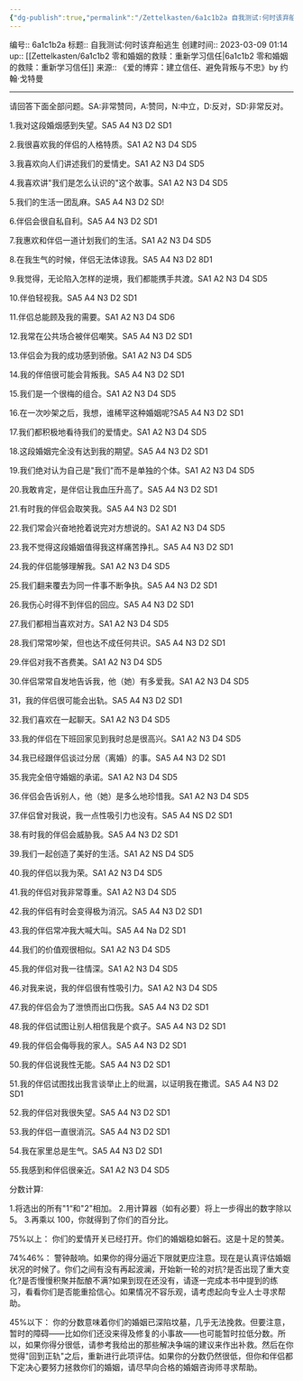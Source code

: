 ```yaml
---
{"dg-publish":true,"permalink":"/Zettelkasten/6a1c1b2a 自我测试∶何时该弃船逃生/","dgPassFrontmatter":true}
---
```


编号:: 6a1c1b2a
标题:: 自我测试∶何时该弃船逃生
创建时间:: 2023-03-09 01:14
up:: [[Zettelkasten/6a1c1b2 零和婚姻的救赎：重新学习信任\|6a1c1b2 零和婚姻的救赎：重新学习信任]]
来源:: 《爱的博弈：建立信任、避免背叛与不忠》by 约翰·戈特曼

---
请回答下面全部问题。SA∶非常赞同，A∶赞同，N∶中立，D∶反对，SD∶非常反对。

1.我对这段婚烟感到失望。SA5 A4 N3 D2 SD1

2.我很喜欢我的伴侣的人格特质。SA1 A2 N3 D4 SD5

3.我喜欢向人们讲述我们的爱情史。SA1 A2 N3 D4 SD5

4.我喜欢讲"我们是怎么认识的"这个故事。SA1 A2 N3 D4 SD5

5.我们的生活一团乱麻。SA5 A4 N3 D2 SD!

6.伴侣会很自私自利。SA5 A4 N3 D2 SD1

7.我惠欢和伴侣一道计划我们的生活。SA1 A2 N3 D4 SD5

8.在我生气的时候，伴侣无法体谅我。SA5 A4 N3 D2 8D1

9.我觉得，无论陷入怎样的逆境，我们都能携手共渡。SA1 A2 N3 D4 SD5

10.伴伯轻视我。SA5 A4 N3 D2 SD1

11.伴侣总能顾及我的需要。SA1 A2 N3 D4 SD6

12.我常在公共场合被伴侣嘲笑。SA5 A4 N3 D2 SD1

13.伴侣会为我的成功感到骄傲。SA1 A2 N3 D4 SD5

14.我的伴倍很可能会背叛我。SA5 A4 N3 D2 SD1

15.我们是一个很梅的组合。SA1 A2 N3 D4 SD5

16.在一次吵架之后，我想，谁稀罕这种婚姻呢?SA5 A4 N3 D2 SD1

17.我们都积极地看待我们的爱情史。SA1 A2 N3 D4 SD5

18.这段婚姻完全没有达到我的期望。SA5 A4 N3 D2 SD1

19.我们绝对认为自己是"我们"而不是单独的个体。SA1 A2 N3 D4 SD5

20.我敢肯定，是伴侣让我血压升高了。SA5 A4 N3 D2 SD1

21.有时我的伴侣会取笑我。SA5 A4 N3 D2 SD1

22.我们常会兴奋地抢着说完对方想说的。SA1 A2 N3 D4 SD5

23.我不觉得这段婚姻值得我这样痛苦挣扎。SA5 A4 N3 D2 SD1

24.我的伴侣能够理解我。SA1 A2 N3 D4 SD5

25.我们翻来覆去为同一件事不断争执。SA5 A4 N3 D2 SD1

26.我伤心时得不到伴侣的回应。SA5 A4 N3 D2 SD1

27.我们都相当喜欢对方。SA1 A2 N3 D4 SD5

28.我们常常吵架，但也达不成任何共识。SA5 A4 N3 D2 SD1

29.伴侣对我不吝费美。SA1 A2 N3 D4 SD5

30.伴侣常常自发地告诉我，他（她）有多爱我。SA1 A2 N3 D4 SD5

31，我的伴侣很可能会出轨。SA5 A4 N3 D2 SD1

32.我们喜欢在一起聊天。SA1 A2 N3 D4 SD5

33.我的伴侣在下班回家见到我时总是很高兴。SA1 A2 N3 D4 SD5

34.我已经跟伴侣谈过分居（离婚）的事。SA5 A4 N3 D2 SD1

35.我完全倍守婚姻的承诺。SA1 A2 N3 D4 SD5

36.伴侣会告诉别人，他（她）是多么地珍惜我。SA1 A2 N3 D4 SD5

37.伴侣曾对我说，我一点性吸引力也没有。SA5 A4 NS D2 SD1

38.有时我的伴侣会威胁我。SA5 A4 N3 D2 SD1

39.我们一起创造了美好的生活。SA1 A2 NS D4 SD5

40.我的伴侣以我为荣。SA1 A2 N3 D4 SD5

41.我的伴侣对我非常尊重。SA1 A2 N3 D4 SD5

42.我的伴侣有时会变得极为消沉。SA5 A4 N3 D2 SD1

43.我的伴侣常冲我大喊大叫。SA5 A4 Na D2 SD1

44.我们的价值观很相似。SA1 A2 N3 D4 SD5

45.我的伴侣对我一往情深。SA1 A2 N3 D4 SD5

46.对我来说，我的伴侣很有性吸引力。SA1 A2 N3 D4 SD5

47.我的伴侣会为了泄愤而出口伤我。SA5 A4 N3 D2 SD1

48.我的伴侣试图让别人相信我是个疯子。SA5 A4 N3 D2 SD1

49.我的伴侣会侮辱我的家人。SA5 A4 N3 D2 SD1

50.我的伴侣说我性无能。SA5 A4 N3 D2 SD1

51.我的伴侣试图找出我言谈举止上的纰漏，以证明我在撒谎。SA5 A4 N3 D2 SD1

52.我的伴侣对我很失望。SA5 A4 N3 D2 SD1

53.我的伴侣一直很消沉。SA5 A4 N3 D2 SD1

54.我在家里总是生气。SA5 A4 N3 D2 SD1

55.我感到和伴侣很亲近。SA1 A2 N3 D4 SD5

分数计算∶

1.将选出的所有"1“和"2"相加。
2.用计算器（如有必要）将上一步得出的数字除以 5。
3.再乘以 100，你就得到了你们的百分比。

75%以上：
你们的爱情开关已经打开。你们的婚姻稳如磐石。这是十足的赞美。

74%46%：
警钟敲响。如果你的得分逼近下限就更应注意。现在是认真评估婚姻状况的时候了。你们之间有没有再起波澜，开始新一轮的对抗?是否出现了重大变化?是否慢慢积聚并酝酿不满?如果到现在还没有，请逐一完成本书中提到的练习，看看你们是否能重拾信心。如果情况不容乐观，请考虑起向专业人士寻求帮助。

45%以下：
你的分数意味着你们的婚姻已深陷坟墓，几乎无法挽救。但要注意，暂时的障碍——比如你们还没来得及修复的小事故——也可能暂时拉低分数。所以，如果你得分很低，请参考我给出的那些解决争端的建议来作出补救。然后在你觉得"回到正轨"之后，重新进行此项评估。如果你的分数仍然很低，但你和伴侣都下定决心要努力拯救你们的婚姻，请尽早向合格的婚姻咨询师寻求帮助。